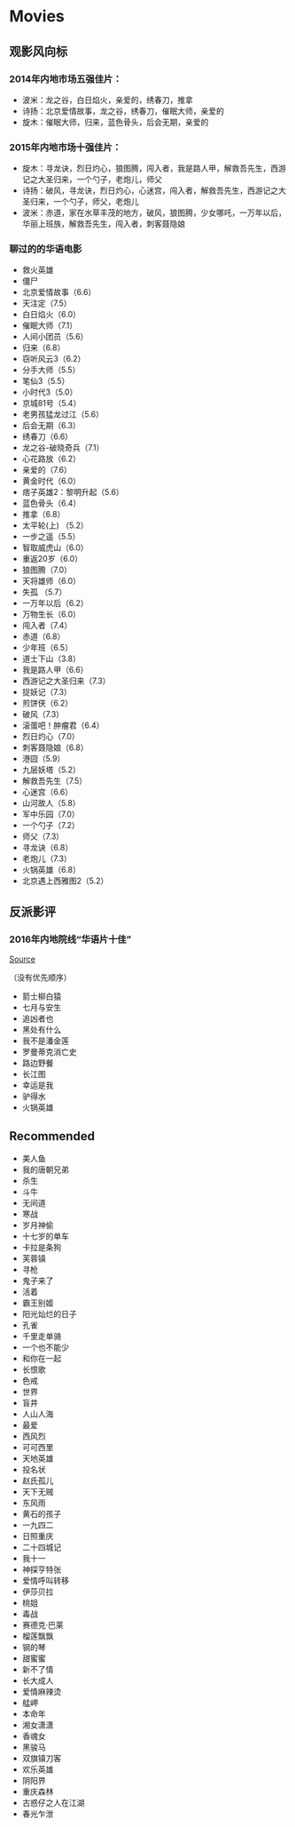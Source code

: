 # Movies

## 观影风向标

### 2014年内地市场五强佳片：

- 波米：龙之谷，白日焰火，亲爱的，绣春刀，推拿
- 诗扬：北京爱情故事，龙之谷，绣春刀，催眠大师，亲爱的
- 旋木：催眠大师，归来，蓝色骨头，后会无期，亲爱的

### 2015年内地市场十强佳片：

- 旋木：寻龙诀，烈日灼心，狼图腾，闯入者，我是路人甲，解救吾先生，西游记之大圣归来，一个勺子，老炮儿，师父
- 诗扬：破风，寻龙诀，烈日灼心，心迷宫，闯入者，解救吾先生，西游记之大圣归来，一个勺子，师父，老炮儿
- 波米：赤道，家在水草丰茂的地方，破风，狼图腾，少女哪吒，一万年以后，华丽上班族，解救吾先生，闯入者，刺客聂隐娘

### 聊过的的华语电影

- 救火英雄
- 僵尸
- 北京爱情故事（6.6）
- 天注定（7.5）
- 白日焰火（6.0）
- 催眠大师（7.1）
- 人间小团员（5.6）
- 归来（6.8）
- 窃听风云3（6.2）
- 分手大师（5.5）
- 笔仙3（5.5）
- 小时代3（5.0）
- 京城81号（5.4）
- 老男孩猛龙过江（5.6）
- 后会无期（6.3）
- 绣春刀（6.6）
- 龙之谷-破晓奇兵（7.1）
- 心花路放（6.2）
- 亲爱的（7.6）
- 黄金时代（6.0）
- 痞子英雄2：黎明升起（5.6）
- 蓝色骨头（6.4）
- 推拿（6.8）
- 太平轮(上) （5.2）
- 一步之遥（5.5）
- 智取威虎山（6.0）
- 重返20岁（6.0）
- 狼图腾（7.0）
- 天将雄师（6.0）
- 失孤 （5.7）
- 一万年以后（6.2）
- 万物生长（6.0）
- 闯入者（7.4）
- 赤道（6.8）
- 少年班（6.5）
- 道士下山（3.8）
- 我是路人甲（6.6）
- 西游记之大圣归来（7.3）
- 捉妖记（7.3）
- 煎饼侠（6.2）
- 破风（7.3）
- 滚蛋吧！肿瘤君（6.4）
- 烈日灼心（7.0）
- 刺客聂隐娘（6.8）
- 港囧（5.9）
- 九层妖塔（5.2）
- 解救吾先生（7.5）
- 心迷宫（6.6）
- 山河故人（5.8）
- 军中乐园（7.0）
- 一个勺子（7.2）
- 师父（7.3）
- 寻龙诀（6.8）
- 老炮儿（7.3）
- 火锅英雄（6.8）
- 北京遇上西雅图2（5.2）

## 反派影评

### 2016年内地院线“华语片十佳”

[Source](http://mp.weixin.qq.com/s/MbLV5yNONF2JLGx9GxKDrw)

（没有优先顺序）

- 箭士柳白猿
- 七月与安生
- 追凶者也
- 黑处有什么
- 我不是潘金莲
- 罗曼蒂克消亡史
- 路边野餐
- 长江图
- 幸运是我
- 驴得水
- 火锅英雄

## Recommended

- 美人鱼
- 我的唐朝兄弟
- 杀生
- 斗牛
- 无间道
- 寒战
- 岁月神偷
- 十七岁的单车
- 卡拉是条狗
- 芙蓉镇
- 寻枪
- 鬼子来了
- 活着
- 霸王别姬
- 阳光灿烂的日子
- 孔雀
- 千里走单骑
- 一个也不能少
- 和你在一起
- 长恨歌
- 色戒
- 世界
- 盲井
- 人山人海
- 最爱
- 西风烈
- 可可西里
- 天地英雄
- 投名状
- 赵氏孤儿
- 天下无贼
- 东风雨
- 黄石的孩子
- 一九四二
- 日照重庆
- 二十四城记
- 我十一
- 神探亨特张
- 爱情呼叫转移
- 伊莎贝拉
- 桃姐
- 毒战
- 赛德克·巴莱
- 榴莲飘飘
- 钢的琴
- 甜蜜蜜
- 新不了情
- 长大成人
- 爱情麻辣烫
- 艋岬
- 本命年
- 湘女潇潇
- 香魂女
- 黑骏马
- 双旗镇刀客
- 欢乐英雄
- 阴阳界
- 重庆森林
- 古惑仔之人在江湖
- 春光乍泄
